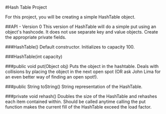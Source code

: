 #Hash Table Project

For this project, you will be creating a simple HashTable object. 

##API - Version 0
This version of HashTable will do a simple put using an object's hashcode. It does not use separate key and value objects. Create the appropriate private fields.

###HashTable()
Default constructor. Initializes to capacity 100.

###HashTable(int capacity)

###public void put(Object obj)
Puts the object in the hashtable. Deals with collisions by placing the object in the next open spot (OR ask John Lima for an even better way of finding an open spot!).

###public String toString()
String representation of the HashTable.

###private void rehash()
Doubles the size of the HashTable and rehashes each item contained within. Should be called anytime calling the put function makes the current fill of the HashTable exceed the load factor.




